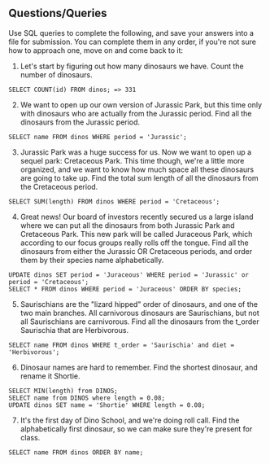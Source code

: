 ## Questions/Queries
Use SQL queries to complete the following, and save your answers into a file for submission. You can complete them in any order, if you're not sure how to approach one, move on and come back to it:

1. Let's start by figuring out how many dinosaurs we have. Count the number of dinosaurs.

  ```
  SELECT COUNT(id) FROM dinos; => 331
  ```

2. We want to open up our own version of Jurassic Park, but this time only with dinosaurs who are actually from the Jurassic period. Find all the dinosaurs from the Jurassic period.

  ```
  SELECT name FROM dinos WHERE period = 'Jurassic';
  ```

3. Jurassic Park was a huge success for us. Now we want to open up a sequel park: Cretaceous Park. This time though, we're a little more organized, and we want to know how much space all these dinosaurs are going to take up. Find the total sum length of all the dinosaurs from the Cretaceous period.

  ```
  SELECT SUM(length) FROM dinos WHERE period = 'Cretaceous';
  ```

4. Great news! Our board of investors recently secured us a large island where we can put all the dinosaurs from both Jurassic Park and Cretaceous Park. This new park will be called Juraceous Park, which according to our focus groups really rolls off the tongue. Find all the dinosaurs from either the Jurassic OR Cretaceous periods, and order them by their species name alphabetically.

  ```
  UPDATE dinos SET period = 'Juraceous' WHERE period = 'Jurassic' or period = 'Cretaceous';
  SELECT * FROM dinos WHERE period = 'Juraceous' ORDER BY species;
  ```

5. Saurischians are the "lizard hipped" order of dinosaurs, and one of the two main branches. All carnivorous dinosaurs are Saurischians, but not all Saurischians are carnivorous. Find all the dinosaurs from the t_order Saurischia that are Herbivorous.

  ```
  SELECT name FROM dinos WHERE t_order = 'Saurischia' and diet = 'Herbivorous';
  ```

6. Dinosaur names are hard to remember. Find the shortest dinosaur, and rename it Shortie.

  ```
  SELECT MIN(length) from DINOS;
  SELECT name from DINOS where length = 0.08;
  UPDATE dinos SET name = 'Shortie' WHERE length = 0.08;
  ```

7. It's the first day of Dino School, and we're doing roll call. Find the alphabetically first dinosaur, so we can make sure they're present for class.

  ```
  SELECT name FROM dinos ORDER BY name;
  ```
